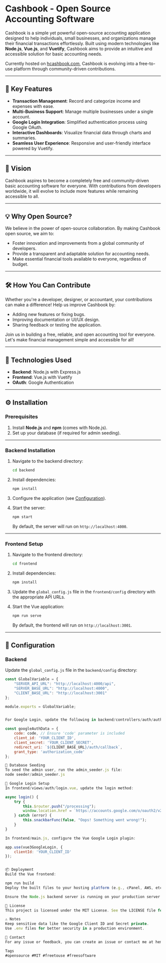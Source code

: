 # Cashbook - Open Source Accounting Software

Cashbook is a simple yet powerful open-source accounting application designed to help individuals, small businesses, and organizations manage their financial transactions effortlessly. Built using modern technologies like **Node.js**, **Vue.js**, and **Vuetify**, Cashbook aims to provide an intuitive and accessible solution for basic accounting needs.

Currently hosted on [hcashbook.com](https://hcashbook.com), Cashbook is evolving into a free-to-use platform through community-driven contributions.

---

## 🚀 Key Features

- **Transaction Management**: Record and categorize income and expenses with ease.
- **Multi-Business Support**: Manage multiple businesses under a single account.
- **Google Login Integration**: Simplified authentication process using Google OAuth.
- **Interactive Dashboards**: Visualize financial data through charts and summaries.
- **Seamless User Experience**: Responsive and user-friendly interface powered by Vuetify.

---

## 🌟 Vision

Cashbook aspires to become a completely free and community-driven basic accounting software for everyone. With contributions from developers worldwide, it will evolve to include more features while remaining accessible to all.

---

## 💡 Why Open Source?

We believe in the power of open-source collaboration. By making Cashbook open source, we aim to:

- Foster innovation and improvements from a global community of developers.
- Provide a transparent and adaptable solution for accounting needs.
- Make essential financial tools available to everyone, regardless of budget.

---

## 🛠️ How You Can Contribute

Whether you're a developer, designer, or accountant, your contributions can make a difference! Help us improve Cashbook by:

- Adding new features or fixing bugs.
- Improving documentation or UI/UX design.
- Sharing feedback or testing the application.

Join us in building a free, reliable, and open accounting tool for everyone. Let's make financial management simple and accessible for all!

---

## 🧰 Technologies Used

- **Backend**: Node.js with Express.js
- **Frontend**: Vue.js with Vuetify
- **OAuth**: Google Authentication

---

## ⚙️ Installation

### Prerequisites

1. Install **Node.js** and **npm** (comes with Node.js).
2. Set up your database (if required for admin seeding).

---

### Backend Installation

1. Navigate to the backend directory:

    ```bash
    cd backend
    ```

2. Install dependencies:

    ```bash
    npm install
    ```

3. Configure the application (see [Configuration](#configuration)).

4. Start the server:

    ```bash
    npm start
    ```

    By default, the server will run on `http://localhost:4000`.

---

### Frontend Setup

1. Navigate to the frontend directory:

    ```bash
    cd frontend
    ```

2. Install dependencies:

    ```bash
    npm install
    ```

3. Update the `global_config.js` file in the `frontend/config` directory with the appropriate API URLs.

4. Start the Vue application:

    ```bash
    npm run serve
    ```

    By default, the frontend will run on `http://localhost:3001`.

---

## 🔧 Configuration

### Backend

Update the `global_config.js` file in the `backend/config` directory:

```javascript
const GlobalVariable = {
    "SERVER_API_URL": "http://localhost:4000/api",
    "SERVER_BASE_URL": "http://localhost:4000",
    "CLIENT_BASE_URL": "http://localhost:3001"
};

module.exports = GlobalVariable;


For Google Login, update the following in backend/controllers/auth/auth.js:

const googleAuthData = {
    code: code, // Ensure 'code' parameter is included
    client_id: 'YOUR_CLIENT_ID',
    client_secret: 'YOUR_CLIENT_SECRET',
    redirect_uri: `${CLIENT_BASE_URL}/auth/callback`,
    grant_type: 'authorization_code'
};

🌱 Database Seeding
To seed the admin user, run the admin_seeder.js file:
node seeder/admin_seeder.js

🔐 Google Login Setup
In frontend/views/auth/login.vue, update the login method:

async login() {
    try {
        this.$router.push("/processing");
        window.location.href = `https://accounts.google.com/o/oauth2/v2/auth?client_id=YOUR_CLIENT_ID.apps.googleusercontent.com&redirect_uri=${globalConfig.CLIENT_BASE_URL}/auth/callback&response_type=code&scope=email%20profile%20openid`;
    } catch (error) {
        this.snackbarFunc(false, "Oops! Something went wrong!");
    }
}

In frontend/main.js, configure the Vue Google Login plugin:

app.use(vue3GoogleLogin, {
    clientId: 'YOUR_CLIENT_ID'
});


📦 Deployment
Build the Vue frontend:

npm run build
Deploy the built files to your hosting platform (e.g., cPanel, AWS, etc.).

Ensure the Node.js backend server is running on your production server.

📜 License
This project is licensed under the MIT License. See the LICENSE file for details.

⚠️ Notes
Keep sensitive data like the Google Client ID and Secret private.
Use .env files for better security in a production environment.

💬 Contact
For any issue or feedback, you can create an issue or contact me at hemantajungkarki@gmail.com.

Tags
#opensource #MIT #freetouse #freesoftware
